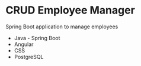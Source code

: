 # CRUD Employee Manager

Spring Boot application to manage employees

* Java - Spring Boot
* Angular
* CSS
* PostgreSQL
